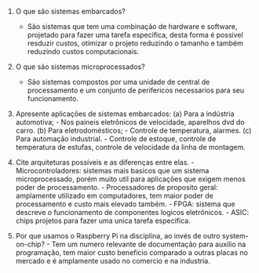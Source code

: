 1. O que são sistemas embarcados?
	- São sistemas que tem uma combinação de hardware e software, projetado para
	 fazer uma tarefa especifica, desta forma é possivel resduzir custos, otimizar
	 o projeto reduzindo o tamanho e também reduzindo custos computacionais.

2. O que são sistemas microprocessados?
	- São sistemas compostos por uma unidade de central de processamento e um
	conjunto de perifericos necessarios para seu funcionamento.

3. Apresente aplicações de sistemas embarcados:
	(a) Para a indústria automotiva;
			- Nos paineis eletrônicos de velocidade, aparelhos dvd do carro.
	(b) Para eletrodomésticos;
			- Controle de temperatura, alarmes.
	(c) Para automação industrial.
			- Controle de estoque, controle de temperatura de estufas, controle de velocidade
			da linha de montagem.
4. Cite arquiteturas possíveis e as diferenças entre elas.
			- Microcontroladores: sistemas mais basicos que um sistema microprocessado,
			porém muito util para  aplicações que exigem menos poder de processamento.
			- Processadores de proposito geral: amplamente utilizado em computadores,
			tem maior poder de processamento e custo mais elevado também.
			- FPGA: sistema que descreve o funcionamento de componentes logicos eletrônicos.
			- ASIC: chips projetos para fazer uma unica tarefa especifica.
5. Por que usamos o Raspberry Pi na disciplina, ao invés de outro system-on-chip?
			- Tem um numero relevante de documentação para auxilio na programação,
			tem maior custo beneficio comparado a outras placas no mercado e é amplamente
			usado no comercio e na industria.
